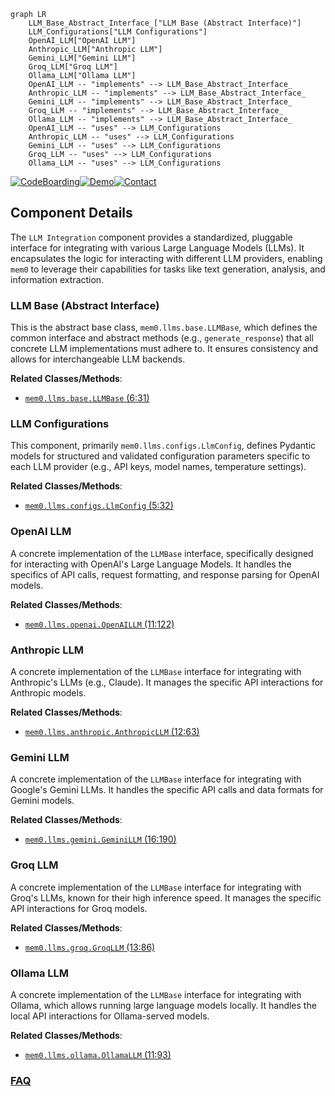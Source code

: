 ```mermaid
graph LR
    LLM_Base_Abstract_Interface_["LLM Base (Abstract Interface)"]
    LLM_Configurations["LLM Configurations"]
    OpenAI_LLM["OpenAI LLM"]
    Anthropic_LLM["Anthropic LLM"]
    Gemini_LLM["Gemini LLM"]
    Groq_LLM["Groq LLM"]
    Ollama_LLM["Ollama LLM"]
    OpenAI_LLM -- "implements" --> LLM_Base_Abstract_Interface_
    Anthropic_LLM -- "implements" --> LLM_Base_Abstract_Interface_
    Gemini_LLM -- "implements" --> LLM_Base_Abstract_Interface_
    Groq_LLM -- "implements" --> LLM_Base_Abstract_Interface_
    Ollama_LLM -- "implements" --> LLM_Base_Abstract_Interface_
    OpenAI_LLM -- "uses" --> LLM_Configurations
    Anthropic_LLM -- "uses" --> LLM_Configurations
    Gemini_LLM -- "uses" --> LLM_Configurations
    Groq_LLM -- "uses" --> LLM_Configurations
    Ollama_LLM -- "uses" --> LLM_Configurations
```
[![CodeBoarding](https://img.shields.io/badge/Generated%20by-CodeBoarding-9cf?style=flat-square)](https://github.com/CodeBoarding/GeneratedOnBoardings)[![Demo](https://img.shields.io/badge/Try%20our-Demo-blue?style=flat-square)](https://www.codeboarding.org/demo)[![Contact](https://img.shields.io/badge/Contact%20us%20-%20contact@codeboarding.org-lightgrey?style=flat-square)](mailto:contact@codeboarding.org)

## Component Details

The `LLM Integration` component provides a standardized, pluggable interface for integrating with various Large Language Models (LLMs). It encapsulates the logic for interacting with different LLM providers, enabling `mem0` to leverage their capabilities for tasks like text generation, analysis, and information extraction.

### LLM Base (Abstract Interface)
This is the abstract base class, `mem0.llms.base.LLMBase`, which defines the common interface and abstract methods (e.g., `generate_response`) that all concrete LLM implementations must adhere to. It ensures consistency and allows for interchangeable LLM backends.


**Related Classes/Methods**:

- <a href="https://github.com/mem0ai/mem0/blob/master/mem0/llms/base.py#L6-L31" target="_blank" rel="noopener noreferrer">`mem0.llms.base.LLMBase` (6:31)</a>


### LLM Configurations
This component, primarily `mem0.llms.configs.LlmConfig`, defines Pydantic models for structured and validated configuration parameters specific to each LLM provider (e.g., API keys, model names, temperature settings).


**Related Classes/Methods**:

- <a href="https://github.com/mem0ai/mem0/blob/master/mem0/llms/configs.py#L5-L32" target="_blank" rel="noopener noreferrer">`mem0.llms.configs.LlmConfig` (5:32)</a>


### OpenAI LLM
A concrete implementation of the `LLMBase` interface, specifically designed for interacting with OpenAI's Large Language Models. It handles the specifics of API calls, request formatting, and response parsing for OpenAI models.


**Related Classes/Methods**:

- <a href="https://github.com/mem0ai/mem0/blob/master/mem0/llms/openai.py#L11-L122" target="_blank" rel="noopener noreferrer">`mem0.llms.openai.OpenAILLM` (11:122)</a>


### Anthropic LLM
A concrete implementation of the `LLMBase` interface for integrating with Anthropic's LLMs (e.g., Claude). It manages the specific API interactions for Anthropic models.


**Related Classes/Methods**:

- <a href="https://github.com/mem0ai/mem0/blob/master/mem0/llms/anthropic.py#L12-L63" target="_blank" rel="noopener noreferrer">`mem0.llms.anthropic.AnthropicLLM` (12:63)</a>


### Gemini LLM
A concrete implementation of the `LLMBase` interface for integrating with Google's Gemini LLMs. It handles the specific API calls and data formats for Gemini models.


**Related Classes/Methods**:

- <a href="https://github.com/mem0ai/mem0/blob/master/mem0/llms/gemini.py#L16-L190" target="_blank" rel="noopener noreferrer">`mem0.llms.gemini.GeminiLLM` (16:190)</a>


### Groq LLM
A concrete implementation of the `LLMBase` interface for integrating with Groq's LLMs, known for their high inference speed. It manages the specific API interactions for Groq models.


**Related Classes/Methods**:

- <a href="https://github.com/mem0ai/mem0/blob/master/mem0/llms/groq.py#L13-L86" target="_blank" rel="noopener noreferrer">`mem0.llms.groq.GroqLLM` (13:86)</a>


### Ollama LLM
A concrete implementation of the `LLMBase` interface for integrating with Ollama, which allows running large language models locally. It handles the local API interactions for Ollama-served models.


**Related Classes/Methods**:

- <a href="https://github.com/mem0ai/mem0/blob/master/mem0/llms/ollama.py#L11-L93" target="_blank" rel="noopener noreferrer">`mem0.llms.ollama.OllamaLLM` (11:93)</a>




### [FAQ](https://github.com/CodeBoarding/GeneratedOnBoardings/tree/main?tab=readme-ov-file#faq)